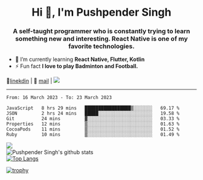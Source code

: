 <h1 align="center">Hi 👋, I'm Pushpender Singh</h1>
<h3 align="center">A self-taught programmer who is constantly trying to learn something new and interesting. React Native is one of my favorite technologies.</h3>

- 🌱 I’m currently learning **React Native, Flutter, Kotlin**
- ⚡ Fun fact **I love to play Badminton and Football.**

👔[linekdin](https://www.linkedin.com/in/pushpender-singh-240061202/) | 📧 [mail](mailto:pushpendersingh.ps@proton.me) | ![](https://komarev.com/ghpvc/?username=pushpender-singh-ap&color=blue)


---

<!--START_SECTION:waka-->

```text
From: 16 March 2023 - To: 23 March 2023

JavaScript   8 hrs 29 mins   █████████████████▒░░░░░░░   69.17 %
JSON         2 hrs 24 mins   █████░░░░░░░░░░░░░░░░░░░░   19.58 %
Git          24 mins         ▓░░░░░░░░░░░░░░░░░░░░░░░░   03.33 %
Properties   12 mins         ▒░░░░░░░░░░░░░░░░░░░░░░░░   01.63 %
CocoaPods    11 mins         ▒░░░░░░░░░░░░░░░░░░░░░░░░   01.52 %
Ruby         10 mins         ▒░░░░░░░░░░░░░░░░░░░░░░░░   01.49 %
```

<!--END_SECTION:waka-->

<img align="left" src="https://github-readme-streak-stats.herokuapp.com/?user=pushpender-singh-ap&theme=dark" /></br>
![Pushpender Singh's github stats](https://github-readme-stats.vercel.app/api?username=pushpender-singh-ap&show_icons=true&theme=radical&count_private=true)</br>
[![Top Langs](https://github-readme-stats.vercel.app/api/top-langs/?username=pushpender-singh-ap&theme=radical)](https://github.com/pushpender-singh-ap/github-readme-stats)

[![trophy](https://github-profile-trophy.vercel.app/?username=pushpender-singh-ap&theme=radical)](https://github.com/pushpender-singh-ap/pushpender-singh-ap)

